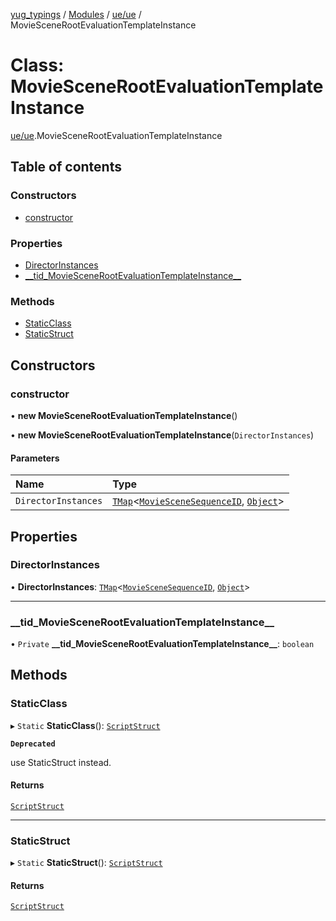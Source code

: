[yug_typings](../README.md) / [Modules](../modules.md) / [ue/ue](../modules/ue_ue.md) / MovieSceneRootEvaluationTemplateInstance

# Class: MovieSceneRootEvaluationTemplateInstance

[ue/ue](../modules/ue_ue.md).MovieSceneRootEvaluationTemplateInstance

## Table of contents

### Constructors

- [constructor](ue_ue.MovieSceneRootEvaluationTemplateInstance.md#constructor)

### Properties

- [DirectorInstances](ue_ue.MovieSceneRootEvaluationTemplateInstance.md#directorinstances)
- [\_\_tid\_MovieSceneRootEvaluationTemplateInstance\_\_](ue_ue.MovieSceneRootEvaluationTemplateInstance.md#__tid_moviescenerootevaluationtemplateinstance__)

### Methods

- [StaticClass](ue_ue.MovieSceneRootEvaluationTemplateInstance.md#staticclass)
- [StaticStruct](ue_ue.MovieSceneRootEvaluationTemplateInstance.md#staticstruct)

## Constructors

### constructor

• **new MovieSceneRootEvaluationTemplateInstance**()

• **new MovieSceneRootEvaluationTemplateInstance**(`DirectorInstances`)

#### Parameters

| Name | Type |
| :------ | :------ |
| `DirectorInstances` | [`TMap`](../interfaces/ue_puerts.TMap.md)<[`MovieSceneSequenceID`](ue_ue.MovieSceneSequenceID.md), [`Object`](ue_ue.Object.md)\> |

## Properties

### DirectorInstances

• **DirectorInstances**: [`TMap`](../interfaces/ue_puerts.TMap.md)<[`MovieSceneSequenceID`](ue_ue.MovieSceneSequenceID.md), [`Object`](ue_ue.Object.md)\>

___

### \_\_tid\_MovieSceneRootEvaluationTemplateInstance\_\_

• `Private` **\_\_tid\_MovieSceneRootEvaluationTemplateInstance\_\_**: `boolean`

## Methods

### StaticClass

▸ `Static` **StaticClass**(): [`ScriptStruct`](ue_ue.ScriptStruct.md)

**`Deprecated`**

use StaticStruct instead.

#### Returns

[`ScriptStruct`](ue_ue.ScriptStruct.md)

___

### StaticStruct

▸ `Static` **StaticStruct**(): [`ScriptStruct`](ue_ue.ScriptStruct.md)

#### Returns

[`ScriptStruct`](ue_ue.ScriptStruct.md)
